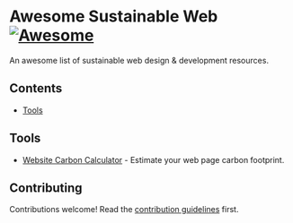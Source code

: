 # Awesome Sustainable Web [![Awesome](https://awesome.re/badge-flat.svg)](https://awesome.re)

An awesome list of sustainable web design & development resources.

## Contents

- [Tools](#tools)

## Tools

- [Website Carbon Calculator](https://www.websitecarbon.com/) - Estimate your web page carbon footprint.

## Contributing

Contributions welcome! Read the [contribution guidelines](contributing.md) first.
